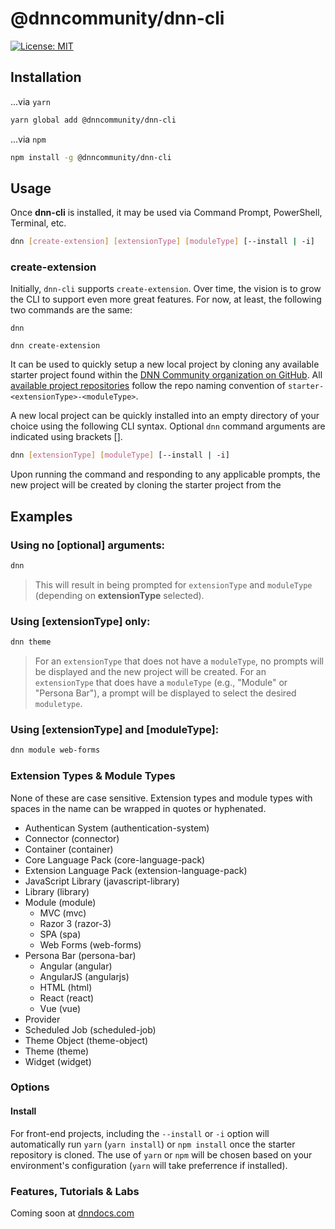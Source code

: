 # @dnncommunity/dnn-cli

[![License: MIT](https://img.shields.io/badge/LICENSE-MIT-informational.svg)](https://opensource.org/licenses/MIT)


## Installation

...via `yarn`

``` sh
yarn global add @dnncommunity/dnn-cli
```

...via `npm`

``` sh
npm install -g @dnncommunity/dnn-cli
```

## Usage

Once **dnn-cli** is installed, it may be used via Command Prompt, PowerShell, Terminal, etc.

``` sh
dnn [create-extension] [extensionType] [moduleType] [--install | -i]
```

### create-extension
Initially, `dnn-cli` supports `create-extension`.  Over time, the vision is to grow the CLI to support even more great features.  For now, at least, the following two commands are the same:

```
dnn
```

```
dnn create-extension
``` 

It can be used to quickly setup a new local project by cloning any available starter project found within the [DNN Community organization on GitHub](https://github.com/DNNCommunity).  All [available project repositories](https://github.com/DNNCommunity?q=starter-&type=&language=) follow the repo naming convention of `starter-<extensionType>-<moduleType>`. 

A new local project can be quickly installed into an empty directory of your choice using the following CLI syntax. Optional `dnn` command arguments are indicated using brackets [].

``` sh
dnn [extensionType] [moduleType] [--install | -i]
```

Upon running the command and responding to any applicable prompts, the new project will be created by cloning the starter project from the 

## Examples

### Using no [optional] arguments:

``` sh
dnn
```

> This will result in being prompted for `extensionType` and `moduleType` (depending on **extensionType** selected).

### Using [extensionType] only:

``` sh
dnn theme
```

> For an `extensionType` that does not have a `moduleType`, no prompts will be displayed and the new project will be created. For an `extensionType` that does have a `moduleType` (e.g., "Module" or "Persona Bar"), a prompt will be displayed to select the desired `moduletype`.

### Using [extensionType] and [moduleType]:

``` sh
dnn module web-forms
```

### Extension Types & Module Types
None of these are case sensitive. Extension types and module types with spaces in the name can be wrapped in quotes or hyphenated.

* Authentican System (authentication-system)
* Connector (connector)
* Container (container)
* Core Language Pack (core-language-pack)
* Extension Language Pack (extension-language-pack)
* JavaScript Library (javascript-library)
* Library (library)
* Module (module)
    * MVC (mvc)
    * Razor 3 (razor-3)
    * SPA (spa)
    * Web Forms (web-forms)
* Persona Bar (persona-bar)
    * Angular (angular)
    * AngularJS (angularjs)
    * HTML (html)
    * React (react)
    * Vue (vue)
* Provider
* Scheduled Job (scheduled-job)
* Theme Object (theme-object)
* Theme (theme)
* Widget (widget)

### Options

#### Install
For front-end projects, including the `--install` or `-i` option will automatically run `yarn` (`yarn install`) or `npm install` once the starter repository is cloned. The use of `yarn` or `npm` will be chosen based on your environment's configuration (`yarn` will take preferrence if installed).

### Features, Tutorials & Labs

Coming soon at [dnndocs.com](https://dnndocs.com)